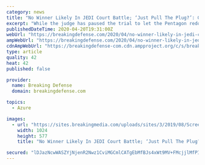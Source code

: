 ```yaml
---
category: news
title: "No Winner Likely In JEDI Court Battle; ‘Just Pull The Plug?’: Greenwalt"
excerpt: "While the judge has paused the trial to let the Pentagon redo part of the cloud computing competition, acquisition guru Bill Greenwalt warns any victory for either side will be “pyrrhic.”"
publishedDateTime: 2020-04-20T19:31:00Z
webUrl: "https://breakingdefense.com/2020/04/no-winner-likely-in-jedi-court-battle-just-pull-the-plug-greenwalt/"
ampWebUrl: "https://breakingdefense.com/2020/04/no-winner-likely-in-jedi-court-battle-just-pull-the-plug-greenwalt/amp/"
cdnAmpWebUrl: "https://breakingdefense-com.cdn.ampproject.org/c/s/breakingdefense.com/2020/04/no-winner-likely-in-jedi-court-battle-just-pull-the-plug-greenwalt/amp/"
type: article
quality: 42
heat: 42
published: false

provider:
  name: Breaking Defense
  domain: breakingdefense.com

topics:
  - Azure

images:
  - url: "https://sites.breakingmedia.com/uploads/sites/3/2019/08/Screen-Shot-2019-08-12-at-2.27.54-PM-1024x577.png"
    width: 1024
    height: 577
    title: "No Winner Likely In JEDI Court Battle; ‘Just Pull The Plug?’: Greenwalt"

secured: "lDJazNcwWASZYjNjenR2Nwz1CviMGCmlCATgEbMfBJs4xWt9MV+FMcjjlMfPIIWaGNsUYGkQPfHqSA/6Mp3buv0BdCKTRVByU2EFIiNIstOlzK2SIBRAkzPGaN7xGQzTslM1qEjsXo/vYd3olv8rxjPt6/sj5P5N3CFdJOa1rXUiQN1UZ773vkHPV9lTz/wBZqhOZqc3lJ44BARp1W8HQcDMADjy91zInv7hOCWNoyaxf0GStv50uT5JtP1C/w1Up/tJl50jqN0fabBjGaRxYfaooPHGGc8m8SBygGTgERsV8D4WI4CCM+wjgEvGCSBzwJ5qnNEScqY244k6yMwzuS6CydtYUHbLMRHLDb+gRiSbmPmuINwa5D48Ovwu6xVqKmtlvxDrj8vFWSBVrzvDSsUHTjNj79ye92dSGjI4YD+HLHf+am/8TaasB/iZyM8kn1xPjaJE/nvGc9Q3ZLWiZAFG/xyd3fiomsitbE/U+bQ=;NxrXhDLpGleOxT6jezNvUg=="
---
```


